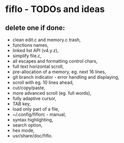 # fiflo - TODOs and ideas
## delete one if done:
- clean edit.c and memory.c trash,
- functions names,
- linked list API (v4.y.z),
- simplify file.c,
- all escapes and formatting control chars,
- full text horizontal scroll,
- pre-allocation of a memory, eg. next 16 lines,
- git branch indicator - error handling and displaying,
- scroll with eg. 10 lines ahead,
- cut/copy/paste,
- more advanced scroll (eg. full words),
- fully adaptive cursor,
- TAB key,
- load only part of a file,
- ~/.config/fiflorc - manual,
- syntax highlighting,
- search option,
- hex mode,
- usr/share/doc/fiflo.
